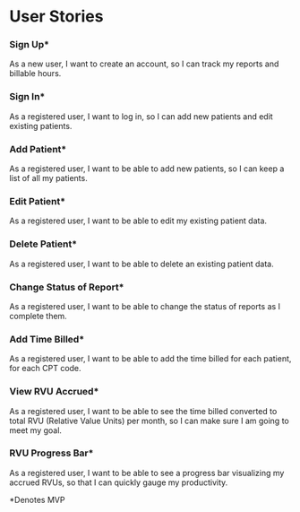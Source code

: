 
# User Stories

### Sign Up*
As a new user, I want to create an account, so I can track my reports and billable hours.

### Sign In*
As a registered user, I want to log in, so I can add new patients and edit existing patients. 

### Add Patient*
As a registered user, I want to be able to add new patients, so I can keep a list of all my patients.

### Edit Patient*
As a registered user, I want to be able to edit my existing patient data.

### Delete Patient*
As a registered user, I want to be able to delete an existing patient data.

### Change Status of Report*
As a registered user, I want to be able to change the status of reports as I complete them.

### Add Time Billed*
As a registered user, I want to be able to add the time billed for each patient, for each CPT code.

### View RVU Accrued*
As a registered user, I want to be able to see the time billed converted to total RVU (Relative Value Units) per month, 
so I can make sure I am going to meet my goal.

### RVU Progress Bar*
As a registered user, I want to be able to see a progress bar visualizing my accrued RVUs, so that I can quickly gauge 
my productivity.

*Denotes MVP